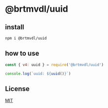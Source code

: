 # @brtmvdl/uuid

## install

```bash
npm i @brtmvdl/uuid
```

## how to use

```js
const { v4: uuid } = require('@brtmvdl/uuid')

console.log(`uuid: ${uuid()}`)
```

## License

[MIT](./LICENSE)
